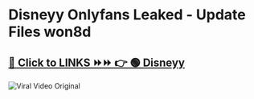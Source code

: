 
 # Disneyy Onlyfans Leaked - Update Files won8d

## <h2><a href="https://clipsfans.com/Disneyy&ref=git">🔗 Click to LINKS ⏩⏩ 👉 🟢 Disneyy </a></h2>

<a href="https://clipsfans.com/Disneyy&ref=git" rel="nofollow" data-target="animated-image.originalLink"><img src="https://i.ibb.co.com/xMMVF88/686577567.gif" alt="Viral Video Original" style="max-width: 100%; display: inline-block;" data-target="animated-image.originalImage"></a>

